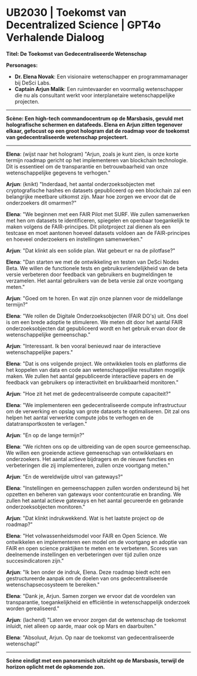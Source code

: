 # UB2030 | Toekomst van Decentralized Science | GPT4o Verhalende Dialoog

**Titel: De Toekomst van Gedecentraliseerde Wetenschap**

**Personages:**

- **Dr. Elena Novak**: Een visionaire wetenschapper en programmamanager bij DeSci Labs.
- **Captain Arjun Malik**: Een ruimtevaarder en voormalig wetenschapper die nu als consultant werkt voor interplanetaire wetenschappelijke projecten.

---

**Scène: Een high-tech commandocentrum op de Marsbasis, gevuld met holografische schermen en datafeeds. Elena en Arjun zitten tegenover elkaar, gefocust op een groot hologram dat de roadmap voor de toekomst van gedecentraliseerde wetenschap projecteert.**

---

**Elena**: (wijst naar het hologram) "Arjun, zoals je kunt zien, is onze korte termijn roadmap gericht op het implementeren van blockchain technologie. Dit is essentieel om de transparantie en betrouwbaarheid van onze wetenschappelijke gegevens te verhogen."

**Arjun**: (knikt) "Inderdaad, het aantal onderzoeksobjecten met cryptografische hashes en datasets gepubliceerd op een blockchain zal een belangrijke meetbare uitkomst zijn. Maar hoe zorgen we ervoor dat de onderzoekers dit omarmen?"

**Elena**: "We beginnen met een FAIR Pilot met SURF. We zullen samenwerken met hen om datasets te identificeren, spiegelen en openbaar toegankelijk te maken volgens de FAIR-principes. Dit pilotproject zal dienen als een testcase en moet aantonen hoeveel datasets voldoen aan de FAIR-principes en hoeveel onderzoekers en instellingen samenwerken."

**Arjun**: "Dat klinkt als een solide plan. Wat gebeurt er na de pilotfase?"

**Elena**: "Dan starten we met de ontwikkeling en testen van DeSci Nodes Beta. We willen de functionele tests en gebruiksvriendelijkheid van de beta versie verbeteren door feedback van gebruikers en bugmeldingen te verzamelen. Het aantal gebruikers van de beta versie zal onze voortgang meten."

**Arjun**: "Goed om te horen. En wat zijn onze plannen voor de middellange termijn?"

**Elena**: "We rollen de Digitale Onderzoeksobjecten (FAIR DO's) uit. Ons doel is om een brede adoptie te stimuleren. We meten dit door het aantal FAIR onderzoeksobjecten dat gepubliceerd wordt en het gebruik ervan door de wetenschappelijke gemeenschap."

**Arjun**: "Interessant. Ik ben vooral benieuwd naar de interactieve wetenschappelijke papers."

**Elena**: "Dat is ons volgende project. We ontwikkelen tools en platforms die het koppelen van data en code aan wetenschappelijke resultaten mogelijk maken. We zullen het aantal gepubliceerde interactieve papers en de feedback van gebruikers op interactiviteit en bruikbaarheid monitoren."

**Arjun**: "Hoe zit het met de gedecentraliseerde compute capaciteit?"

**Elena**: "We implementeren een gedecentraliseerde compute infrastructuur om de verwerking en opslag van grote datasets te optimaliseren. Dit zal ons helpen het aantal verwerkte compute jobs te verhogen en de datatransportkosten te verlagen."

**Arjun**: "En op de lange termijn?"

**Elena**: "We richten ons op de uitbreiding van de open source gemeenschap. We willen een groeiende actieve gemeenschap van ontwikkelaars en onderzoekers. Het aantal actieve bijdragers en de nieuwe functies en verbeteringen die zij implementeren, zullen onze voortgang meten."

**Arjun**: "En de wereldwijde uitrol van gateways?"

**Elena**: "Instellingen en gemeenschappen zullen worden ondersteund bij het opzetten en beheren van gateways voor contentcuratie en branding. We zullen het aantal actieve gateways en het aantal gecureerde en gebrande onderzoeksobjecten monitoren."

**Arjun**: "Dat klinkt indrukwekkend. Wat is het laatste project op de roadmap?"

**Elena**: "Het volwassenheidsmodel voor FAIR en Open Science. We ontwikkelen en implementeren een model om de voortgang en adoptie van FAIR en open science praktijken te meten en te verbeteren. Scores van deelnemende instellingen en verbeteringen over tijd zullen onze succesindicatoren zijn."

**Arjun**: "Ik ben onder de indruk, Elena. Deze roadmap biedt echt een gestructureerde aanpak om de doelen van ons gedecentraliseerde wetenschapsecosysteem te bereiken."

**Elena**: "Dank je, Arjun. Samen zorgen we ervoor dat de voordelen van transparantie, toegankelijkheid en efficiëntie in wetenschappelijk onderzoek worden gerealiseerd."

**Arjun**: (lachend) "Laten we ervoor zorgen dat de wetenschap de toekomst inluidt, niet alleen op aarde, maar ook op Mars en daarbuiten."

**Elena**: "Absoluut, Arjun. Op naar de toekomst van gedecentraliseerde wetenschap!"

---

**Scène eindigt met een panoramisch uitzicht op de Marsbasis, terwijl de horizon oplicht met de opkomende zon.**